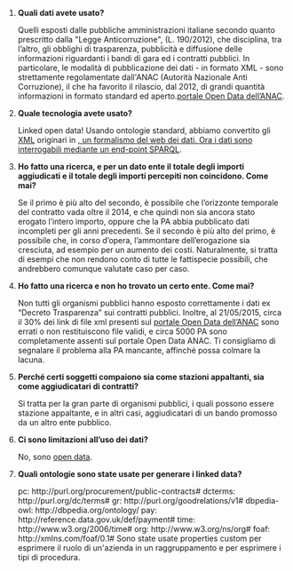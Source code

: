 <ol type="1">

<li><b>Quali dati avete usato?</b></li>
<p>Quelli esposti dalle pubbliche amministrazioni italiane secondo quanto prescritto dalla "Legge Anticorruzione", (L. 190/2012), che disciplina, tra l’altro, gli obblighi di trasparenza, pubblicità e diffusione delle informazioni riguardanti i bandi di gara ed i contratti pubblici. In particolare, le modalità di pubblicazione dei dati - in formato XML - sono strettamente regolamentate dall'ANAC (Autorità Nazionale Anti Corruzione), il che ha favorito il rilascio, dal 2012, di grandi quantità informazioni in formato standard ed aperto.<a href=”http://dati.anticorruzione.it/L190.html”>portale Open Data dell’ANAC</a>.</p>

<li><b>Quale tecnologia avete usato?</b></li>
<p>Linked open data! Usando ontologie standard, abbiamo convertito gli <a href=”http://it.wikipedia.org/wiki/XML”>XML</a> originari in <a href=”http://it.wikipedia.org/wiki/Resource_Description_Framework”RDF</a>, un formalismo del web dei dati. Ora i dati sono interrogabili mediante un end-point <a href=”http://it.wikipedia.org/wiki/SPARQL”>SPARQL</a>.</p>

<li><b>Ho fatto una ricerca, e per un dato ente il totale degli importi aggiudicati e il totale degli importi percepiti non coincidono. Come mai?</b></li>
<p>Se il primo è più alto del secondo, è possibile che l’orizzonte temporale del contratto vada oltre il 2014, e che quindi non sia ancora stato erogato l’intero importo, oppure che la PA abbia pubblicato dati incompleti per gli anni precedenti. Se il secondo è più alto del primo, è possibile che, in corso d’opera, l’ammontare dell’erogazione sia cresciuta, ad esempio per un aumento dei costi. Naturalmente, si tratta di esempi che non rendono conto di tutte le fattispecie possibili, che andrebbero comunque valutate caso per caso.</p>

<li><b>Ho fatto una ricerca e non ho trovato un certo ente. Come mai?</b></li>
<p>Non tutti gli organismi pubblici hanno esposto correttamente i dati ex “Decreto Trasparenza” sui contratti pubblici. Inoltre, al 21/05/2015, circa il 30% dei link di file xml presenti sul <a href=”http://dati.anticorruzione.it/L190.html”>portale Open Data dell’ANAC</a> sono errati o non restituiscono file validi, e circa 5000 PA sono completamente assenti sul  portale Open Data ANAC.   Ti consigliamo di segnalare il problema alla PA mancante, affinché possa colmare la lacuna.</p>

<li><b>Perché certi soggetti compaiono sia come stazioni appaltanti, sia come aggiudicatari di contratti?</b></li>
<p>Si tratta per la gran parte di organismi pubblici, i quali possono essere stazione appaltante, e in altri casi, aggiudicatari di un bando promosso da un altro ente pubblico.</p>

<li><b>Ci sono limitazioni all’uso dei dati?</b></li>
<p>No, sono <a href=”http://it.wikipedia.org/wiki/Dati_aperti”>open data</a>.</p>

<li><b>Quali ontologie sono state usate per generare i linked data?</b></li>
<p>
pc:         http://purl.org/procurement/public-contracts#
dcterms:     http://purl.org/dc/terms#
gr:         http://purl.org/goodrelations/v1#
dbpedia-owl:    http://dbpedia.org/ontology/
pay:         http://reference.data.gov.uk/def/payment#
time:        http://www.w3.org/2006/time#
org:        http://www.w3.org/ns/org#
foaf:        http://xmlns.com/foaf/0.1#
Sono state usate properties custom per esprimere il ruolo di un'azienda in un raggruppamento e per esprimere i tipi di procedura. 
</p>

</ol>

